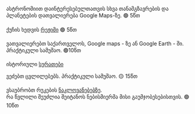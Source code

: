 ასტრონომიით დაინტერესებულთათვის სხვა თანამგზავრების და პლანეტების დათვალიერება Google Maps-ზე.  🟢 5წთ <br>

ქუჩის ხედვის [რეჟიმი](https://www.google.com/streetview/) 🟢 5წთ <br>

ვათვალიერებთ საქართველოს, Google maps - ზე ან Google Earth - ში. პრაქტიკული სამუშაო.  🟢10წთ <br>

ისტორიული [სურათები](https://kapanadze.medium.com/%E1%83%98%E1%83%A1%E1%83%A2%E1%83%9D%E1%83%A0%E1%83%98%E1%83%A3%E1%83%9A%E1%83%98-%E1%83%90%E1%83%94%E1%83%A0%E1%83%9D%E1%83%92%E1%83%90%E1%83%93%E1%83%90%E1%83%A6%E1%83%94%E1%83%91%E1%83%90-aa143844fecc) <br>

ვეძებთ ცვლილებებს. პრაქტიკული სამუშაო.  🟡 15წთ <br>

ვსაუბრობთ რუკების [ნაკლოვანებებზე](https://kapanadze.medium.com/%E1%83%9D%E1%83%9C%E1%83%9A%E1%83%90%E1%83%98%E1%83%9C-%E1%83%A0%E1%83%A3%E1%83%99%E1%83%98%E1%83%A1-%E1%83%9C%E1%83%90%E1%83%99%E1%83%9A%E1%83%9D%E1%83%95%E1%83%90%E1%83%9C%E1%83%94%E1%83%91%E1%83%94%E1%83%91%E1%83%98-c84c56498923).  <br>
რა წვლილი შეუძლია შეიტანოს ნებისმიერმა მისი გაუმჯობესებისთვის. 🟢 10წთ <br>
